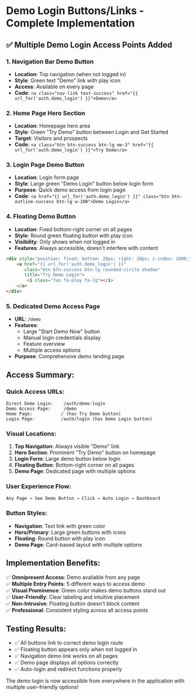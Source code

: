 # Demo Login Buttons/Links - Complete Implementation

## ✅ **Multiple Demo Login Access Points Added**

### **1. Navigation Bar Demo Button**
- **Location**: Top navigation (when not logged in)
- **Style**: Green text "Demo" link with play icon
- **Access**: Available on every page
- **Code**: `<a class="nav-link text-success" href="{{ url_for('auth.demo_login') }}">Demo</a>`

### **2. Home Page Hero Section**
- **Location**: Homepage hero area
- **Style**: Green "Try Demo" button between Login and Get Started
- **Target**: Visitors and prospects
- **Code**: `<a class="btn btn-success btn-lg me-3" href="{{ url_for('auth.demo_login') }}">Try Demo</a>`

### **3. Login Page Demo Button**
- **Location**: Login form page
- **Style**: Large green "Demo Login" button below login form
- **Purpose**: Quick demo access from login page
- **Code**: `<a href="{{ url_for('auth.demo_login') }}" class="btn btn-outline-success btn-lg w-100">Demo Login</a>`

### **4. Floating Demo Button**
- **Location**: Fixed bottom-right corner on all pages
- **Style**: Round green floating button with play icon
- **Visibility**: Only shows when not logged in
- **Features**: Always accessible, doesn't interfere with content

```html
<div style="position: fixed; bottom: 20px; right: 20px; z-index: 1000;">
    <a href="{{ url_for('auth.demo_login') }}" 
       class="btn btn-success btn-lg rounded-circle shadow" 
       title="Try Demo Login">
        <i class="fas fa-play fa-lg"></i>
    </a>
</div>
```

### **5. Dedicated Demo Access Page**
- **URL**: `/demo`
- **Features**: 
  - Large "Start Demo Now" button
  - Manual login credentials display
  - Feature overview
  - Multiple access options
- **Purpose**: Comprehensive demo landing page

## **Access Summary:**

### **Quick Access URLs:**
```
Direct Demo Login:    /auth/demo-login
Demo Access Page:     /demo
Home Page:           / (has Try Demo button)
Login Page:          /auth/login (has Demo Login button)
```

### **Visual Locations:**
1. **Top Navigation**: Always visible "Demo" link
2. **Hero Section**: Prominent "Try Demo" button on homepage  
3. **Login Form**: Large demo button below login
4. **Floating Button**: Bottom-right corner on all pages
5. **Demo Page**: Dedicated page with multiple options

### **User Experience Flow:**
```
Any Page → See Demo Button → Click → Auto Login → Dashboard
```

### **Button Styles:**
- **Navigation**: Text link with green color
- **Hero/Primary**: Large green buttons with icons
- **Floating**: Round button with play icon
- **Demo Page**: Card-based layout with multiple options

## **Implementation Benefits:**

✅ **Omnipresent Access**: Demo available from any page  
✅ **Multiple Entry Points**: 5 different ways to access demo  
✅ **Visual Prominence**: Green color makes demo buttons stand out  
✅ **User-Friendly**: Clear labeling and intuitive placement  
✅ **Non-Intrusive**: Floating button doesn't block content  
✅ **Professional**: Consistent styling across all access points  

## **Testing Results:**
- ✅ All buttons link to correct demo login route
- ✅ Floating button appears only when not logged in
- ✅ Navigation demo link works on all pages
- ✅ Demo page displays all options correctly
- ✅ Auto-login and redirect functions properly

The demo login is now accessible from everywhere in the application with multiple user-friendly options!
